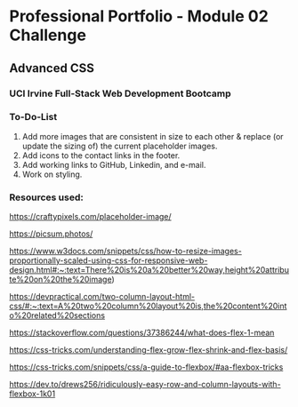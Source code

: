 
# Professional Portfolio - Module 02 Challenge  

## Advanced CSS  

### UCI Irvine Full-Stack Web Development Bootcamp  

### To-Do-List  

1. Add more images that are consistent in size to each other & replace (or update the sizing of) the current placeholder images.  
2. Add icons to the contact links in the footer.  
3. Add working links to GitHub, Linkedin, and e-mail.  
4. Work on styling.  

### Resources used:

https://craftypixels.com/placeholder-image/

https://picsum.photos/

https://www.w3docs.com/snippets/css/how-to-resize-images-proportionally-scaled-using-css-for-responsive-web-design.html#:~:text=There%20is%20a%20better%20way,height%20attribute%20on%20the%20image)  

https://devpractical.com/two-column-layout-html-css/#:~:text=A%20two%20column%20layout%20is,the%20content%20into%20related%20sections  

https://stackoverflow.com/questions/37386244/what-does-flex-1-mean  

https://css-tricks.com/understanding-flex-grow-flex-shrink-and-flex-basis/  

https://css-tricks.com/snippets/css/a-guide-to-flexbox/#aa-flexbox-tricks

https://dev.to/drews256/ridiculously-easy-row-and-column-layouts-with-flexbox-1k01